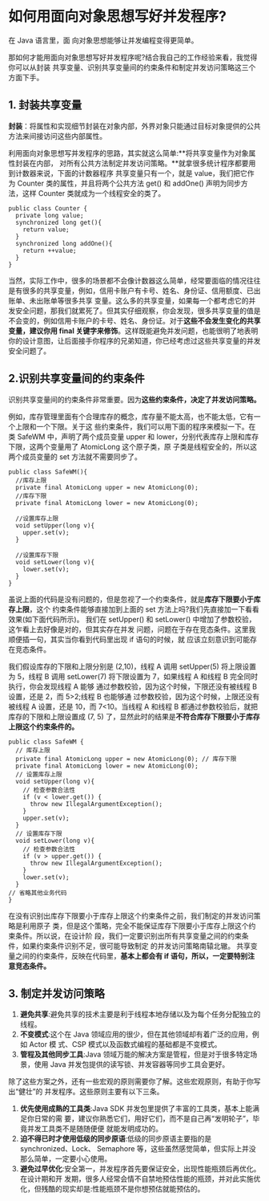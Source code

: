 # 如何用面向对象思想写好并发程序?
在 Java 语言里，面 向对象思想能够让并发编程变得更简单。

那如何才能用面向对象思想写好并发程序呢?结合我自己的工作经验来看，我觉得你可以从封装
共享变量、识别共享变量间的约束条件和制定并发访问策略这三个方面下手。

## 1. 封装共享变量
**封装**：将属性和实现细节封装在对象内部，外界对象只能通过目标对象提供的公共方法来间接访问这些内部属性。

利用面向对象思想写并发程序的思路，其实就这么简单:**将共享变量作为对象属性封装在内部， 对所有公共方法制定并发访问策略。**就拿很多统计程序都要用到计数器来说，下面的计数器程序 共享变量只有一个，就是 value，我们把它作为 Counter 类的属性，并且将两个公共方法 get() 和 addOne() 声明为同步方法，这样 Counter 类就成为一个线程安全的类了。

```
public class Counter {
  private long value;
  synchronized long get(){
    return value;
  }
  synchronized long addOne(){
    return ++value;
  }
}
```
当然，实际工作中，很多的场景都不会像计数器这么简单，经常要面临的情况往往是有很多的共享变量，例如，信用卡账户有卡号、姓名、身份证、信用额度、已出账单、未出账单等很多共享 变量。这么多的共享变量，如果每一个都考虑它的并发安全问题，那我们就累死了。但其实仔细观察，你会发现，很多共享变量的值是不会变的，例如信用卡账户的卡号、姓名、身份证。对于**这些不会发生变化的共享变量，建议你用 final 关键字来修饰**。这样既能避免并发问题，也能很明了地表明你的设计意图，让后面接手你程序的兄弟知道，你已经考虑过这些共享变量的并发安全问题了。

## 2.识别共享变量间的约束条件
识别共享变量间的约束条件非常重要。因为**这些约束条件，决定了并发访问策略。**

例如，库存管理里面有个合理库存的概念，库存量不能太高，也不能太低，它有一个上限和一个下限。关于这 些约束条件，我们可以用下面的程序来模拟一下。在类 SafeWM 中，声明了两个成员变量 upper 和 lower，分别代表库存上限和库存下限，这两个变量用了 AtomicLong 这个原子类，原 子类是线程安全的，所以这两个成员变量的 set 方法就不需要同步了。

```
public class SafeWM(){
  //库存上限
  private final AtomicLong upper = new AtomicLong(0);
  //库存下限
  private final AtomicLong lower = new AtomicLong(0);

  //设置库存上限
  void setUpper(long v){
    upper.set(v);
  }

  //设置库存下限
  void setLower(long v){
    lower.set(v);
  }
}

```

虽说上面的代码是没有问题的，但是忽视了一个约束条件，就是**库存下限要小于库存上限**，这个 约束条件能够直接加到上面的 set 方法上吗?我们先直接加一下看看效果(如下面代码所示)。 我们在 setUpper() 和 setLower() 中增加了参数校验，这乍看上去好像是对的，但其实存在并发 问题，问题在于存在竞态条件。这里我顺便插一句，其实当你看到代码里出现 if 语句的时候，就 应该立刻意识到可能存在竞态条件。

我们假设库存的下限和上限分别是 (2,10)，线程 A 调用 setUpper(5) 将上限设置为 5，线程 B 调用 setLower(7) 将下限设置为 7，如果线程 A 和线程 B 完全同时执行，你会发现线程 A 能够 通过参数校验，因为这个时候，下限还没有被线程 B 设置，还是 2，而 5>2;线程 B 也能够通 过参数校验，因为这个时候，上限还没有被线程 A 设置，还是 10，而 7<10。当线程 A 和线程 B 都通过参数校验后，就把库存的下限和上限设置成 (7, 5) 了，显然此时的结果是**不符合库存下限要小于库存上限这个约束条件的。**

```
public class SafeWM {
  // 库存上限
  private final AtomicLong upper = new AtomicLong(0); // 库存下限
  private final AtomicLong lower = new AtomicLong(0);
  // 设置库存上限
  void setUpper(long v){
    // 检查参数合法性
    if (v < lower.get()) {
      throw new IllegalArgumentException();
    }
    upper.set(v);
  }
  // 设置库存下限
  void setLower(long v){
    // 检查参数合法性
    if (v > upper.get()) {
      throw new IllegalArgumentException();
    }
    lower.set(v);
  }
// 省略其他业务代码
}
```

在没有识别出库存下限要小于库存上限这个约束条件之前，我们制定的并发访问策略是利用原子 类，但是这个策略，完全不能保证库存下限要小于库存上限这个约束条件。所以说，在设计阶 段，我们一定要识别出所有共享变量之间的约束条件，如果约束条件识别不足，很可能导致制定 的并发访问策略南辕北辙。
共享变量之间的约束条件，反映在代码里，**基本上都会有 if 语句，所以，一定要特别注意竞态条件。**

## 3. 制定并发访问策略
1. **避免共享**:避免共享的技术主要是利于线程本地存储以及为每个任务分配独立的线程。
2. **不变模式**:这个在 Java 领域应用的很少，但在其他领域却有着广泛的应用，例如 Actor 模
式、CSP 模式以及函数式编程的基础都是不变模式。
3. **管程及其他同步工具**:Java 领域万能的解决方案是管程，但是对于很多特定场景，使用 Java
 并发包提供的读写锁、并发容器等同步工具会更好。

 除了这些方案之外，还有一些宏观的原则需要你了解。这些宏观原则，有助于你写出“健壮”的
并发程序。这些原则主要有以下三条。

1. **优先使用成熟的工具类**:Java SDK 并发包里提供了丰富的工具类，基本上能满足你日常的需 要，建议你熟悉它们，用好它们，而不是自己再“发明轮子”，毕竟并发工具类不是随随便便 就能发明成功的。
2. **迫不得已时才使用低级的同步原语**:低级的同步原语主要指的是 synchronized、Lock、 Semaphore 等，这些虽然感觉简单，但实际上并没那么简单，一定要小心使用。
3. **避免过早优化**:安全第一，并发程序首先要保证安全，出现性能瓶颈后再优化。在设计期和开 发期，很多人经常会情不自禁地预估性能的瓶颈，并对此实施优化，但残酷的现实却是:性能瓶颈不是你想预估就能预估的。

